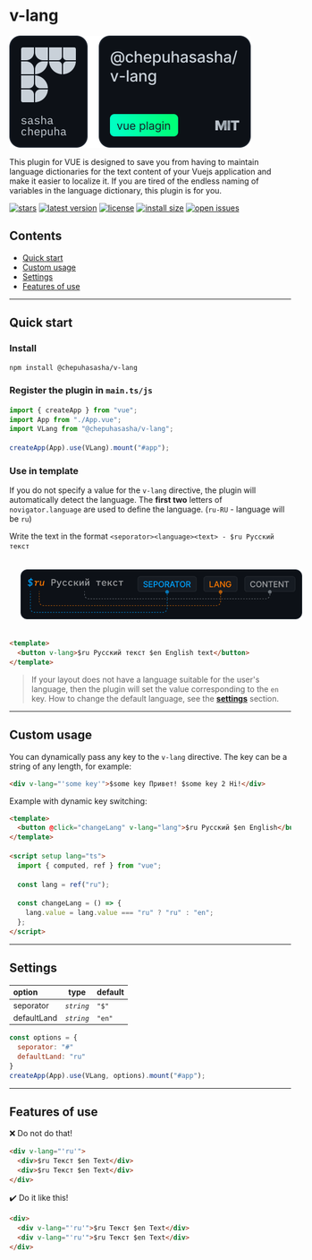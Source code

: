 # v-lang

![header](./assets/HEADER.svg)

This plugin for VUE is designed to save you from having to maintain language dictionaries for the text content of your Vuejs application and make it easier to localize it. If you are tired of the endless naming of variables in the language dictionary, this plugin is for you.

[![stars](https://badgen.net/github/stars/chepuhasasha/v-lang)](https://github.com/chepuhasasha/v-lang)
[![latest version](https://badgen.net/npm/v/@chepuhasasha/v-lang)](https://github.com/chepuhasasha/v-lang)
[![license](https://badgen.net/github/license/chepuhasasha/v-lang?color=cyan)](https://github.com/chepuhasasha/v-lang/blob/main/LICENSE)
[![install size](https://badgen.net/packagephobia/install/@chepuhasasha/v-lang?label=npm+install)](https://packagephobia.now.sh/result?p=@chepuhasasha/v-lang)
[![open issues](https://badgen.net/github/open-issues/chepuhasasha/v-lang?label=issues)](https://github.com/chepuhasasha/v-lang/issues)

## Contents

- [Quick start](#quick-start)
- [Custom usage](#custom-usage)
- [Settings](#settings)
- [Features of use](#features-of-use)

---

## Quick start

### Install

```
npm install @chepuhasasha/v-lang
```

### Register the plugin in `main.ts/js`

```js
import { createApp } from "vue";
import App from "./App.vue";
import VLang from "@chepuhasasha/v-lang";

createApp(App).use(VLang).mount("#app");
```

### Use in template

If you do not specify a value for the `v-lang` directive, the plugin will automatically detect the language. The **first two** letters of `novigator.language` are used to define the language. (`ru-RU` - language will be `ru`)

Write the text in the format `<seporator><language><text> - $ru Русский текст`

<div style='display: flex; width: 100%; justify-content: center; padding: 20px'>
  <img src='./assets/FORMAT.svg'>
</div>

```html
<template>
  <button v-lang>$ru Русский текст $en English text</button>
</template>
```

> If your layout does not have a language suitable for the user's language, then the plugin will set the value corresponding to the `en` key. How to change the default language, see the **[settings](#custom-settings)** section.

---

## Custom usage

You can dynamically pass any key to the `v-lang` directive.
The key can be a string of any length, for example:

```html
<div v-lang="'some key'">$some key Привет! $some key 2 Hi!</div>
```

Example with dynamic key switching:

```html
<template>
  <button @click="changeLang" v-lang="lang">$ru Русский $en English</button>
</template>

<script setup lang="ts">
  import { computed, ref } from "vue";

  const lang = ref("ru");

  const changeLang = () => {
    lang.value = lang.value === "ru" ? "ru" : "en";
  };
</script>
```

---

## Settings

| option      | type       | default |
| :---------- | ---------- | ------- |
| seporator   | _`string`_ | `"$"`   |
| defaultLand | _`string`_ | `"en"`  |

```js
const options = {
  seporator: "#"
  defaultLand: "ru"
}
createApp(App).use(VLang, options).mount("#app");
```

---

## Features of use

❌ Do not do that!

```html
<div v-lang="'ru'">
  <div>$ru Текст $en Text</div>
  <div>$ru Текст $en Text</div>
</div>
```

✔️ Do it like this!

```html
<div>
  <div v-lang="'ru'">$ru Текст $en Text</div>
  <div v-lang="'ru'">$ru Текст $en Text</div>
</div>
```
